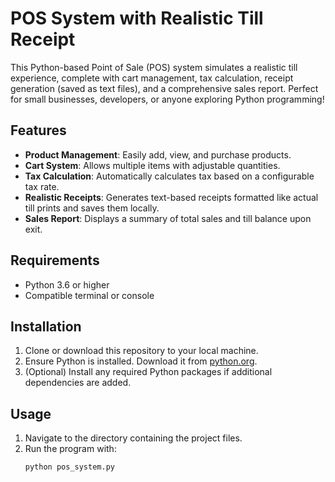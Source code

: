 # POS System with Realistic Till Receipt

This Python-based Point of Sale (POS) system simulates a realistic till experience, complete with cart management, tax calculation, receipt generation (saved as text files), and a comprehensive sales report. Perfect for small businesses, developers, or anyone exploring Python programming!

## Features
- **Product Management**: Easily add, view, and purchase products.
- **Cart System**: Allows multiple items with adjustable quantities.
- **Tax Calculation**: Automatically calculates tax based on a configurable tax rate.
- **Realistic Receipts**: Generates text-based receipts formatted like actual till prints and saves them locally.
- **Sales Report**: Displays a summary of total sales and till balance upon exit.

## Requirements
- Python 3.6 or higher
- Compatible terminal or console

## Installation
1. Clone or download this repository to your local machine.
2. Ensure Python is installed. Download it from [python.org](https://www.python.org/).
3. (Optional) Install any required Python packages if additional dependencies are added.

## Usage
1. Navigate to the directory containing the project files.
2. Run the program with:
   ```bash
   python pos_system.py
